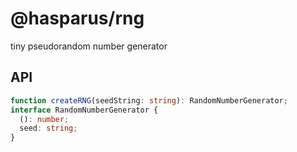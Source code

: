 # @hasparus/rng

tiny pseudorandom number generator

## API

```ts
function createRNG(seedString: string): RandomNumberGenerator;
interface RandomNumberGenerator {
  (): number;
  seed: string;
}
```
